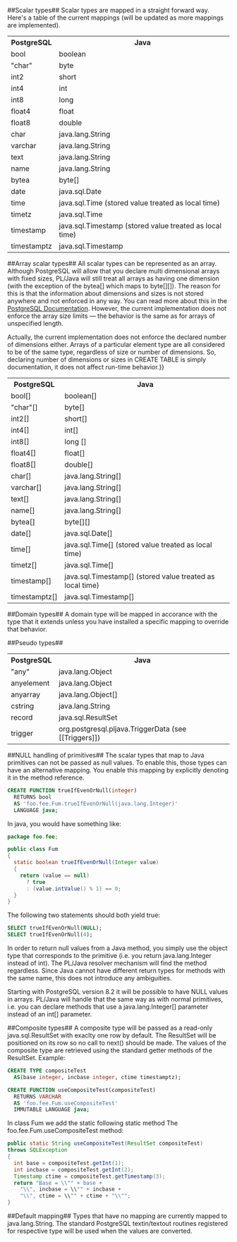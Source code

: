 ##Scalar types##
Scalar types are mapped in a straight forward way. Here's a table of the current mappings (will be updated as more mappings are implemented).
<table>
<tr><th>PostgreSQL</th><th>Java</th></tr>
<tr><td>bool</td><td>boolean</td></tr>
<tr><td>"char"</td><td>byte</td></tr>
<tr><td>int2</td><td>short</td></tr>
<tr><td>int4</td><td>int</td></tr>
<tr><td>int8</td><td>long</td></tr>
<tr><td>float4</td><td>float</td></tr>
<tr><td>float8</td><td>double</td></tr>
<tr><td>char</td><td>java.lang.String</td></tr>
<tr><td>varchar</td><td>java.lang.String</td></tr>
<tr><td>text</td><td>java.lang.String</td></tr>
<tr><td>name</td><td>java.lang.String</td></tr>
<tr><td>bytea</td><td>byte[]</td></tr>
<tr><td>date</td><td>java.sql.Date</td></tr>
<tr><td>time</td><td>java.sql.Time (stored value treated as local time)</td></tr>
<tr><td>timetz</td><td>java.sql.Time</td></tr>
<tr><td>timestamp</td><td>java.sql.Timestamp (stored value treated as local time)</td></tr>
<tr><td>timestamptz</td><td>java.sql.Timestamp</td></tr>
</table>

##Array scalar types##
All scalar types can be represented as an array. Although PostgreSQL will allow that you declare multi dimensional arrays with fixed sizes, PL/Java will still treat all arrays as having one dimension (with the exception of the bytea[] which maps to byte[][]). The reason for this is that the information about dimensions and sizes is not stored anywhere and not enforced in any way. You can read more about this in the [PostgreSQL Documentation](http://www.postgresql.org/docs/8.4/static/arrays.html).
However, the current implementation does not enforce the array size limits — the behavior is the same as for arrays of unspecified length.

Actually, the current implementation does not enforce the declared number of dimensions either. Arrays of a particular element type are all considered to be of the same type, regardless of size or number of dimensions. So, declaring number of dimensions or sizes in CREATE TABLE is simply documentation, it does not affect run-time behavior.}}
<table>
<tr><th>PostgreSQL</th><th>Java</th></tr>
<tr><td>bool[]</td><td>boolean[]</td></tr>
<tr><td>"char"[]</td><td>byte[]</td></tr>
<tr><td>int2[]</td><td>short[]</td></tr>
<tr><td>int4[]</td><td>int[]</td></tr>
<tr><td>int8[]</td><td>long []</td></tr>
<tr><td>float4[]</td><td>float[]</td></tr>
<tr><td>float8[]</td><td>double[]</td></tr>
<tr><td>char[]</td><td>java.lang.String[]</td></tr>
<tr><td>varchar[]</td><td>java.lang.String[]</td></tr>
<tr><td>text[]</td><td>java.lang.String[]</td></tr>
<tr><td>name[]</td><td>java.lang.String[]</td></tr>
<tr><td>bytea[]</td><td>byte[][]</td></tr>
<tr><td>date[]</td><td>java.sql.Date[]</td></tr>
<tr><td>time[]</td><td>java.sql.Time[] (stored value treated as local time)</td></tr>
<tr><td>timetz[]</td><td>java.sql.Time[]</td></tr>
<tr><td>timestamp[]</td><td>java.sql.Timestamp[] (stored value treated as local time)</td></tr>
<tr><td>timestamptz[]</td><td>java.sql.Timestamp[]</td></tr>
</table>

##Domain types##
A domain type will be mapped in accorance with the type that it extends unless you have installed a specific mapping to override that behavior.

##Pseudo types##
<table>
<tr><th>PostgreSQL</th><th>Java</th></tr>
<tr><td>"any"</td><td>java.lang.Object</td></tr>
<tr><td>anyelement</td><td>java.lang.Object</td></tr>
<tr><td>anyarray</td><td>java.lang.Object[]</td></tr>
<tr><td>cstring</td><td>java.lang.String</td></tr>
<tr><td>record</td><td>java.sql.ResultSet</td></tr>
<tr><td>trigger</td><td>org.postgresql.pljava.TriggerData (see [[Triggers]])</td></tr>
</table>

##NULL handling of primitives##
The scalar types that map to Java primitives can not be passed as null values. To enable this, those types can have an alternative mapping. You enable this mapping by explicitly denoting it in the method reference.
```sql
CREATE FUNCTION trueIfEvenOrNull(integer)
  RETURNS bool
  AS 'foo.fee.Fum.trueIfEvenOrNull(java.lang.Integer)'
  LANGUAGE java;
```
In java, you would have something like:
```java
package foo.fee;

public class Fum
{
  static boolean trueIfEvenOrNull(Integer value)
  {
    return (value == null)
      ? true
      : (value.intValue() % 1) == 0;
  }
}
```
The following two statements should both yield true:
```sql
SELECT trueIfEvenOrNull(NULL);
SELECT trueIfEvenOrNull(4);
```
In order to return null values from a Java method, you simply use the object type that corresponds to the primitive (i.e. you return java.lang.Integer instead of int). The PL/Java resolver mechanism will find the method regardless. Since Java cannot have different return types for methods with the same name, this does not introduce any ambiguities.

Starting with PostgreSQL version 8.2 it will be possible to have NULL values in arrays. PL/Java will handle that the same way as with normal primitives, i.e. you can declare methods that use a java.lang.Integer[] parameter instead of an int[] parameter.

##Composite types##
A composite type will be passed as a read-only java.sql.ResultSet with exaclty one row by default. The ResultSet will be positioned on its row so no call to next() should be made. The values of the composite type are retrieved using the standard getter methods of the ResultSet.
Example:
```sql
CREATE TYPE compositeTest
  AS(base integer, incbase integer, ctime timestamptz);

CREATE FUNCTION useCompositeTest(compositeTest)
  RETURNS VARCHAR
  AS 'foo.fee.Fum.useCompositeTest'
  IMMUTABLE LANGUAGE java;
```
In class Fum we add the static following static method
The foo.fee.Fum.useCompositeTest method:
```java
public static String useCompositeTest(ResultSet compositeTest)
throws SQLException
{
  int base = compositeTest.getInt(1);
  int incbase = compositeTest.getInt(2);
  Timestamp ctime = compositeTest.getTimestamp(3);
  return "Base = \\"" + base +
    "\\", incbase = \\"" + incbase +
    "\\", ctime = \\"" + ctime + "\\"";
}
```

##Default mapping##
Types that have no mapping are currently mapped to java.lang.String. The standard PostgreSQL textin/textout routines registered for respective type will be used when the values are converted.